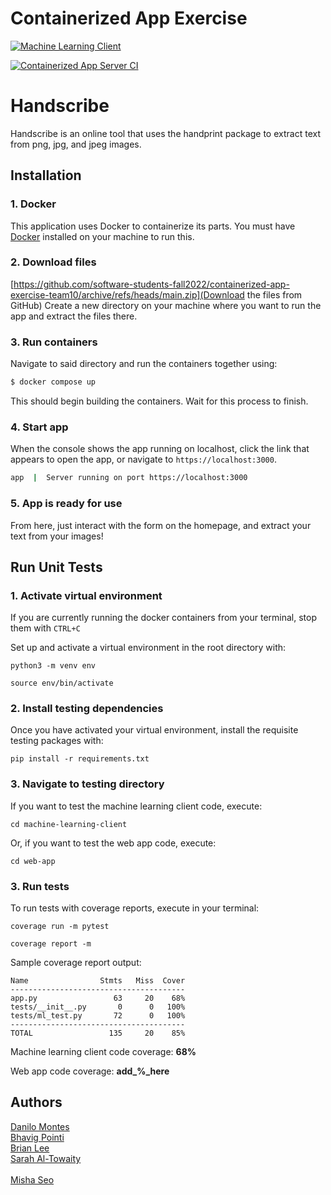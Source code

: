 # Containerized App Exercise

[![Machine Learning Client](https://github.com/software-students-fall2022/containerized-app-exercise-team10/actions/workflows/test-machine-learning.yaml/badge.svg)](https://github.com/software-students-fall2022/containerized-app-exercise-team10/actions/workflows/test-machine-learning.yaml)

[![Containerized App Server CI](https://github.com/software-students-fall2022/containerized-app-exercise-team10/actions/workflows/test-build-app.yaml/badge.svg)](https://github.com/software-students-fall2022/containerized-app-exercise-team10/actions/workflows/test-build-app.yaml)

# Handscribe

Handscribe is an online tool that uses the handprint package to extract text from png, jpg, and jpeg images.

## Installation

### 1. Docker

This application uses Docker to containerize its parts. You must have [Docker](https://docs.docker.com/get-docker/) installed on your machine to run this.

### 2. Download files

[https://github.com/software-students-fall2022/containerized-app-exercise-team10/archive/refs/heads/main.zip](Download the files from GitHub) Create a new directory on your machine where you want to run the app and extract the files there.

### 3. Run containers

Navigate to said directory and run the containers together using:

```bash
$ docker compose up
```

This should begin building the containers. Wait for this process to finish.

### 4. Start app

When the console shows the app running on localhost, click the link that appears to open the app, or navigate to `https://localhost:3000`.

```bash
app  |  Server running on port https://localhost:3000
```

### 5. App is ready for use

From here, just interact with the form on the homepage, and extract your text from your images!

## Run Unit Tests

### 1. Activate virtual environment

If you are currently running the docker containers from your terminal, stop them with `CTRL+C`

Set up and activate a virtual environment in the root directory with:

```
python3 -m venv env

source env/bin/activate
```

### 2. Install testing dependencies

Once you have activated your virtual environment, install the requisite testing packages with:

```
pip install -r requirements.txt
```

### 3. Navigate to testing directory

If you want to test the machine learning client code, execute:

```
cd machine-learning-client
```

Or, if you want to test the web app code, execute:

```
cd web-app
```

### 3. Run tests

To run tests with coverage reports, execute in your terminal:

```
coverage run -m pytest

coverage report -m
```

Sample coverage report output:

```
Name                Stmts   Miss  Cover
---------------------------------------
app.py                 63     20    68%
tests/__init__.py       0      0   100%
tests/ml_test.py       72      0   100%
---------------------------------------
TOTAL                 135     20    85%
```

Machine learning client code coverage: **68%**

Web app code coverage: **add\_%_here**

## Authors

[Danilo Montes](https://github.com/danilo-montes) \
[Bhavig Pointi](https://github.com/bpointi) \
[Brian Lee](https://github.com/shl622) \
[Sarah Al-Towaity](https://github.com/sarah-altowaity1) \
[]() \
[Misha Seo](https://github.com/mishaseo)
